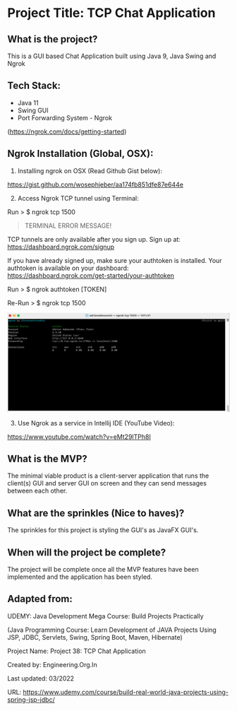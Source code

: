 # Project Title: TCP Chat Application


## What is the project?

This is a GUI based Chat Application built using Java 9, Java Swing and Ngrok 


## Tech Stack:

- Java 11
- Swing GUI
- Port Forwarding System - Ngrok 

(https://ngrok.com/docs/getting-started)

## Ngrok Installation (Global, OSX):

1. Installing ngrok on OSX (Read Github Gist below):

https://gist.github.com/wosephjeber/aa174fb851dfe87e644e

2. Access Ngrok TCP tunnel using Terminal: 

Run > $ ngrok tcp 1500

> TERMINAL ERROR MESSAGE!

TCP tunnels are only available after you sign up.
Sign up at: https://dashboard.ngrok.com/signup

If you have already signed up, make sure your authtoken is installed.
Your authtoken is available on your dashboard: https://dashboard.ngrok.com/get-started/your-authtoken 

Run > $ ngrok authtoken [TOKEN]

Re-Run > $ ngrok tcp 1500

![This is an image](src/demo/ngrok_screenshot_1.png)

3. Use Ngrok as a service in Intellij IDE (YouTube Video):

https://www.youtube.com/watch?v=eMt29lTPh8I

## What is the MVP?

The minimal viable product is a client-server application that runs the client(s) GUI and server GUI on screen and they can send messages between each other.


## What are the sprinkles (Nice to haves)?

The sprinkles for this project is styling the GUI's as JavaFX GUI's.


## When will the project be complete?

The project will be complete once all the MVP features have been implemented and the application has been styled.


## Adapted from:

UDEMY: Java Development Mega Course: Build Projects Practically

(Java Programming Course: Learn Development of JAVA Projects Using JSP, JDBC, Servlets, Swing, Spring Boot, Maven, Hibernate)

Project Name: Project 38: TCP Chat Application

Created by: Engineering.Org.In

Last updated: 03/2022

URL: https://www.udemy.com/course/build-real-world-java-projects-using-spring-jsp-jdbc/
